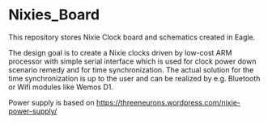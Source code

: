 # Nixies_Board
This repository stores Nixie Clock board and schematics created in Eagle.

The design goal is to create a Nixie clocks driven by low-cost ARM processor with simple serial interface which is used for clock power down scenario remedy and for time synchronization. The actual solution for the time synchronization is up to the user and can be realized by e.g. Bluetooth or Wifi modules like Wemos D1.

Power supply is based on https://threeneurons.wordpress.com/nixie-power-supply/
